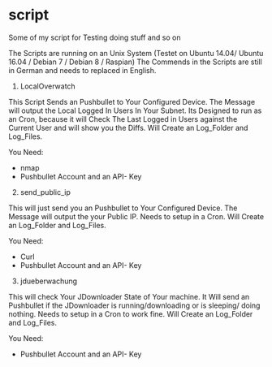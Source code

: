 # script

Some of my script for Testing doing stuff and so on 

The Scripts are running on an Unix System (Testet on Ubuntu 14.04/ Ubuntu 16.04 / Debian 7 / Debian 8 / Raspian)
The Commends in the Scripts are still in German and needs to replaced in English.

1. LocalOverwatch

This Script Sends an Pushbullet to Your Configured Device. 
The Message will output the Local Logged In Users In Your Subnet.
Its Designed to run as an Cron, because it will Check The Last Logged in Users against the Current User and will show you the Diffs.
Will Create an Log_Folder and Log_Files.

You Need:
- nmap
- Pushbullet Account and an API- Key


2. send_public_ip

This will just send you an Pushbullet to Your Configured Device.
The Message will output the your Public IP.
Needs to setup in a Cron.
Will Create an Log_Folder and Log_Files.

You Need:
- Curl
- Pushbullet Account and an API- Key


3. jdueberwachung

This will check Your JDownloader State of Your machine.
It Will send an Pushbullet if the JDownloader is running/downloading or is sleeping/ doing nothing.
Needs to setup in a Cron to work fine.
Will Create an Log_Folder and Log_Files.

You Need:
- Pushbullet Account and an API- Key
